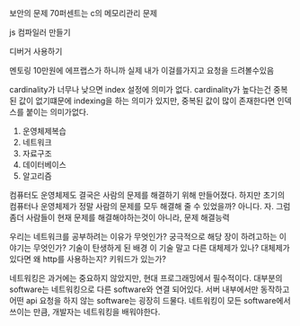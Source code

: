 보안의 문제 70퍼센트는 c의 메모리관리 문제

js 컴파일러 만들기

디버거 사용하기

멘토링 10만원에 에프랩스가 하니까 실제 내가 이걸를가지고 요청을 드려볼수있음

cardinality가 너무나 낮으면 index 설정에 의미가 없다. cardinality가 높다는건 중복된 값이 없기떄문에 indexing을 하는 의미가 있지만, 중복된 값이 많이 존재한다면 인덱스를 붙이는 의미가없다.

1. 운영체제복습
2. 네트워크
3. 자료구조
4. 데이터베이스
5. 알고리즘

컴퓨터도 운영체제도 결국은 사람의 문제를 해결하기 위해 만들어졌다. 하지만 초기의 컴퓨터나 운영체제가 정말 사람의 문제를 모두 해결해 줄 수 있었을까? 아니다. 자. 그럼 좀더 사람들이
현재 문제를 해결해야하는것이 아니라, 문제 해결능력

우리는 네트워크를 공부하려는 이유가 무엇인가?
궁극적으로 해당 장이 하려고하는 이야기는 무엇인가?
기술이 탄생하게 된 배경
이 기술 말고 다른 대체제가 있나? 대체제가 있다면 왜 http를 사용하는지?
키워드가 있는가?

네트워킹은 과거에는 중요하지 않았지만, 현대 프로그래밍에서 필수적이다. 대부분의 software는 네트워킹으로 다른 software와 연결 되어있다. 서버 내부에서만 동작하고 어떤 api 요청을 하지 않는 software는 굉장히 드물다.
네트워킹이 모든 software에서 쓰이는 만큼, 개발자는 네트워킹을 배워야한다.